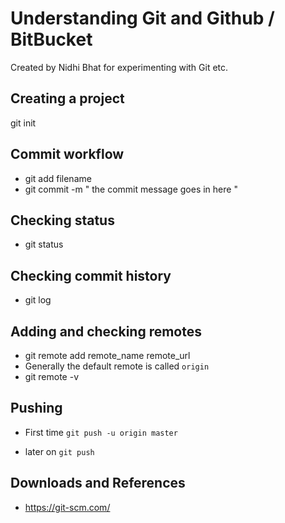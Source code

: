 # Understanding Git and Github / BitBucket
Created by Nidhi Bhat for experimenting with Git etc.

## Creating a project
git init

## Commit workflow
- git add filename
- git commit -m " the commit message goes in here "

## Checking status
- git status

## Checking commit history
- git log 

## Adding and checking remotes
- git remote add remote_name remote_url
- Generally the default remote is called ```origin```
- git remote -v

## Pushing
- First time 
``` git push -u origin master ```

- later on
``` git push ```

## Downloads and References
- https://git-scm.com/
